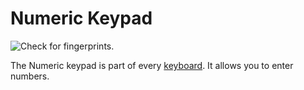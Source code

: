 # Numeric Keypad

![Check for fingerprints.](oredict:opencomputers:materialNumPad)

The Numeric keypad is part of every [keyboard](../block/keyboard.md). It allows you to enter numbers. 